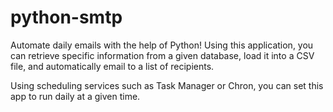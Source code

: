 # python-smtp

Automate daily emails with the help of Python! Using this application, you can retrieve specific information from a given database, load it into a CSV file, and automatically email to a list of recipients.

Using scheduling services such as Task Manager or Chron, you can set this app to run daily at a given time.
